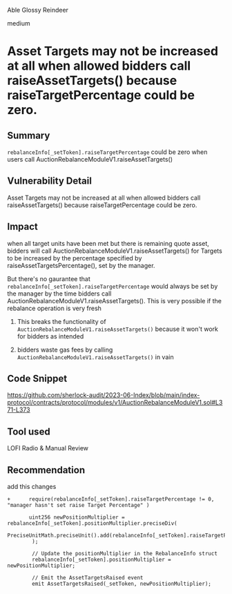 Able Glossy Reindeer

medium

# Asset Targets may not be increased at all when allowed bidders call raiseAssetTargets() because raiseTargetPercentage could be zero.

## Summary
 `rebalanceInfo[_setToken].raiseTargetPercentage` could be zero when users call AuctionRebalanceModuleV1.raiseAssetTargets()

## Vulnerability Detail
Asset Targets may not be increased at all when allowed bidders call raiseAssetTargets() because raiseTargetPercentage could be zero.

## Impact
 when all target units have been met but there is remaining quote asset, bidders will call AuctionRebalanceModuleV1.raiseAssetTargets() for Targets to be increased by the percentage specified by raiseAssetTargetsPercentage(), set by the manager.

But there's no gaurantee that `rebalanceInfo[_setToken].raiseTargetPercentage` would always be set by the manager by the time bidders call AuctionRebalanceModuleV1.raiseAssetTargets(). This is very possible if the rebalance operation is very fresh

1. This breaks the functionality of `AuctionRebalanceModuleV1.raiseAssetTargets()` because it won't work for bidders as intended

2. bidders waste gas fees by calling `AuctionRebalanceModuleV1.raiseAssetTargets()` in vain


## Code Snippet
https://github.com/sherlock-audit/2023-06-Index/blob/main/index-protocol/contracts/protocol/modules/v1/AuctionRebalanceModuleV1.sol#L371-L373
## Tool used

LOFI Radio & Manual Review

## Recommendation
add this changes 
```solidity
+      require(rebalanceInfo[_setToken].raiseTargetPercentage != 0, "manager hasn't set raise Target Percentage" )

       uint256 newPositionMultiplier = rebalanceInfo[_setToken].positionMultiplier.preciseDiv(
            PreciseUnitMath.preciseUnit().add(rebalanceInfo[_setToken].raiseTargetPercentage)
        );

        // Update the positionMultiplier in the RebalanceInfo struct
        rebalanceInfo[_setToken].positionMultiplier = newPositionMultiplier;

        // Emit the AssetTargetsRaised event
        emit AssetTargetsRaised(_setToken, newPositionMultiplier);
```